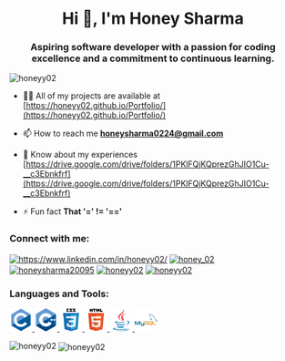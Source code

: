 <h1 align="center">Hi 👋, I'm Honey Sharma</h1>
<h3 align="center">Aspiring software developer with a passion for coding excellence and a commitment to continuous learning.</h3>

<p align="left"> <img src="https://komarev.com/ghpvc/?username=honeyy02&label=Profile%20views&color=0e75b6&style=flat" alt="honeyy02" /> </p>

- 👨‍💻 All of my projects are available at [https://honeyy02.github.io/Portfolio/](https://honeyy02.github.io/Portfolio/)

- 📫 How to reach me **honeysharma0224@gmail.com**

- 📄 Know about my experiences [https://drive.google.com/drive/folders/1PKlFQjKQprezGhJIO1Cu-__c3Ebnkfrf](https://drive.google.com/drive/folders/1PKlFQjKQprezGhJIO1Cu-__c3Ebnkfrf)

- ⚡ Fun fact **That '=' != '=='**

<h3 align="left">Connect with me:</h3>
<p align="left">
<a href="https://linkedin.com/in/https://www.linkedin.com/in/honeyy02/" target="blank"><img align="center" src="https://raw.githubusercontent.com/rahuldkjain/github-profile-readme-generator/master/src/images/icons/Social/linked-in-alt.svg" alt="https://www.linkedin.com/in/honeyy02/" height="30" width="40" /></a>
<a href="https://www.codechef.com/users/honey_02" target="blank"><img align="center" src="https://cdn.jsdelivr.net/npm/simple-icons@3.1.0/icons/codechef.svg" alt="honey_02" height="30" width="40" /></a>
<a href="https://www.hackerrank.com/honeysharma20095" target="blank"><img align="center" src="https://raw.githubusercontent.com/rahuldkjain/github-profile-readme-generator/master/src/images/icons/Social/hackerrank.svg" alt="honeysharma20095" height="30" width="40" /></a>
<a href="https://www.leetcode.com/honeyy02" target="blank"><img align="center" src="https://raw.githubusercontent.com/rahuldkjain/github-profile-readme-generator/master/src/images/icons/Social/leet-code.svg" alt="honeyy02" height="30" width="40" /></a>
<a href="https://auth.geeksforgeeks.org/user/honeyy02" target="blank"><img align="center" src="https://raw.githubusercontent.com/rahuldkjain/github-profile-readme-generator/master/src/images/icons/Social/geeks-for-geeks.svg" alt="honeyy02" height="30" width="40" /></a>
</p>

<h3 align="left">Languages and Tools:</h3>
<p align="left"> <a href="https://www.cprogramming.com/" target="_blank" rel="noreferrer"> <img src="https://raw.githubusercontent.com/devicons/devicon/master/icons/c/c-original.svg" alt="c" width="40" height="40"/> </a> <a href="https://www.w3schools.com/cpp/" target="_blank" rel="noreferrer"> <img src="https://raw.githubusercontent.com/devicons/devicon/master/icons/cplusplus/cplusplus-original.svg" alt="cplusplus" width="40" height="40"/> </a> <a href="https://www.w3schools.com/css/" target="_blank" rel="noreferrer"> <img src="https://raw.githubusercontent.com/devicons/devicon/master/icons/css3/css3-original-wordmark.svg" alt="css3" width="40" height="40"/> </a> <a href="https://www.w3.org/html/" target="_blank" rel="noreferrer"> <img src="https://raw.githubusercontent.com/devicons/devicon/master/icons/html5/html5-original-wordmark.svg" alt="html5" width="40" height="40"/> </a> <a href="https://www.java.com" target="_blank" rel="noreferrer"> <img src="https://raw.githubusercontent.com/devicons/devicon/master/icons/java/java-original.svg" alt="java" width="40" height="40"/> </a> <a href="https://www.mysql.com/" target="_blank" rel="noreferrer"> <img src="https://raw.githubusercontent.com/devicons/devicon/master/icons/mysql/mysql-original-wordmark.svg" alt="mysql" width="40" height="40"/> </a> </p>

<p><img align="left" src="https://github-readme-stats.vercel.app/api/top-langs?username=honeyy02&show_icons=true&locale=en&layout=compact" alt="honeyy02" /></p>

<p>&nbsp;<img align="center" src="https://github-readme-stats.vercel.app/api?username=honeyy02&show_icons=true&locale=en" alt="honeyy02" /></p>
